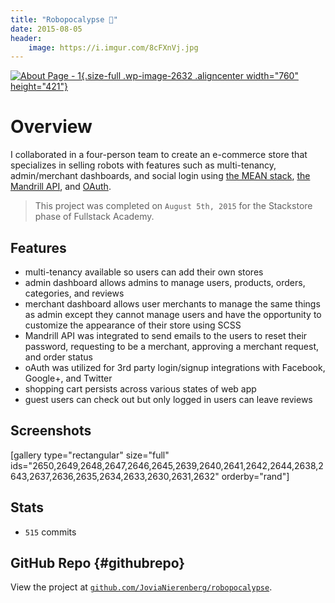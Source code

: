 ```yaml
---
title: "Robopocalypse 🤖"
date: 2015-08-05
header:
    image: https://i.imgur.com/8cFXnVj.jpg
---
```


[![About Page -
1](https://fvcproductions.files.wordpress.com/2015/08/robopocalypse4.png){.size-full
.wp-image-2632 .aligncenter width="760"
height="421"}](https://fvcproductions.files.wordpress.com/2015/08/robopocalypse4.png)

Overview
========

I collaborated in a four-person team to create an e-commerce store that
specializes in selling robots with features such as multi-tenancy,
admin/merchant dashboards, and social login using [the MEAN
stack](https://mean.io "MEAN stack"), [the Mandrill
API](https://mandrillapp.com/api/docs/ "Mandrill API"), and
[OAuth](https://oauth.net/ "OAuth").

> This project was completed on `August 5th, 2015` for the Stackstore
> phase of Fullstack Academy.

Features
--------

-   multi-tenancy available so users can add their own stores
-   admin dashboard allows admins to manage users, products, orders,
    categories, and reviews
-   merchant dashboard allows user merchants to manage the same things
    as admin except they cannot manage users and have the opportunity to
    customize the appearance of their store using SCSS
-   Mandrill API was integrated to send emails to the users to reset
    their password, requesting to be a merchant, approving a merchant
    request, and order status
-   oAuth was utilized for 3rd party login/signup integrations with
    Facebook, Google+, and Twitter
-   shopping cart persists across various states of web app
-   guest users can check out but only logged in users can leave reviews

Screenshots
-----------

\[gallery type="rectangular" size="full"
ids="2650,2649,2648,2647,2646,2645,2639,2640,2641,2642,2644,2638,2643,2637,2636,2635,2634,2633,2630,2631,2632"
orderby="rand"\]

Stats
-----

-   `515` commits

GitHub Repo {#githubrepo}
-----------

View the project at
[`github.com/JoviaNierenberg/robopocalypse`](https://github.com/JoviaNierenberg/robopocalypse "Robopocalypse").
